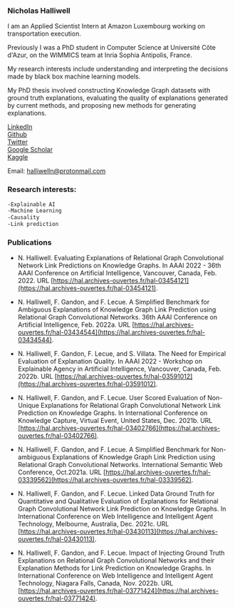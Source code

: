 ### Nicholas Halliwell

I am an Applied Scientist Intern at Amazon Luxembourg working on transportation execution.

Previously I was a PhD student in Computer Science at Université Côte d'Azur, on the WIMMICS team at Inria Sophia Antipolis, France.

My research interests include understanding and interpreting the decisions made by black box machine learning models.

My PhD thesis involved constructing Knowledge Graph datasets with ground truth explanations, evaluating the quality of explanations generated by current methods, and proposing new methods for generating explanations.

[LinkedIn](https://www.linkedin.com/in/nicholas-halliwell-086324100/)  
[Github](https://github.com/halliwelln)  
[Twitter](https://twitter.com/halliwelln06)  
[Google Scholar](https://scholar.google.com/citations?user=TM1ZL9IAAAAJ&hl=en&oi=ao)  
[Kaggle](https://www.kaggle.com/nicholashalliwell)

Email: [halliwelln@protonmail.com](halliwelln@protonmail.com)

### Research interests:

```markdown
-Explainable AI
-Machine Learning
-Causality
-Link prediction
```

### Publications
- N. Halliwell. Evaluating Explanations of Relational Graph Convolutional Network Link Predictions on Knowledge Graphs.
In AAAI 2022 - 36th AAAI Conference on Artificial Intelligence, Vancouver, Canada, Feb. 2022. 
URL [https://hal.archives-ouvertes.fr/hal-03454121](https://hal.archives-ouvertes.fr/hal-03454121).

- N. Halliwell, F. Gandon, and F. Lecue. A Simplified Benchmark for Ambiguous Explanations of Knowledge Graph Link Prediction using Relational Graph
Convolutional Networks. 
36th AAAI Conference on Artificial Intelligence, Feb. 2022a.
URL [https://hal.archives-ouvertes.fr/hal-03434544](https://hal.archives-ouvertes.fr/hal-03434544).

- N. Halliwell, F. Gandon, F. Lecue, and S. Villata. The Need for Empirical Evaluation of Explanation Quality. 
In AAAI 2022 - Workshop on Explainable Agency in Artificial Intelligence, Vancouver, Canada, Feb. 2022b. 
URL [https://hal.archives-ouvertes.fr/hal-03591012](https://hal.archives-ouvertes.fr/hal-03591012).

- N. Halliwell, F. Gandon, and F. Lecue. User Scored Evaluation of Non-Unique Explanations for Relational Graph Convolutional Network Link Prediction on
Knowledge Graphs. 
In International Conference on Knowledge Capture, Virtual Event, United States, Dec. 2021b.
URL [https://hal.archives-ouvertes.fr/hal-03402766](https://hal.archives-ouvertes.fr/hal-03402766).

- N. Halliwell, F. Gandon, and F. Lecue. A Simplified Benchmark for Non-
ambiguous Explanations of Knowledge Graph Link Prediction using Relational
Graph Convolutional Networks. 
International Semantic Web Conference, Oct.2021a. 
URL [https://hal.archives-ouvertes.fr/hal-03339562](https://hal.archives-ouvertes.fr/hal-03339562).

- N. Halliwell, F. Gandon, and F. Lecue. Linked Data Ground Truth for Quantitative and Qualitative Evaluation of Explanations for Relational Graph Convolutional Network Link Prediction on Knowledge Graphs. 
In International Conference on Web Intelligence and Intelligent Agent Technology, Melbourne, Australia, Dec. 2021c. 
URL [https://hal.archives-ouvertes.fr/hal-03430113](https://hal.archives-ouvertes.fr/hal-03430113).

- N. Halliwell, F. Gandon, and F. Lecue. Impact of Injecting Ground Truth Explanations on Relational Graph Convolutional Networks and their Explanation
Methods for Link Prediction on Knowledge Graphs. In International Conference on Web Intelligence and Intelligent Agent Technology, Niagara Falls, Canada, Nov. 2022b. URL [https://hal.archives-ouvertes.fr/hal-03771424](https://hal.archives-ouvertes.fr/hal-03771424).


